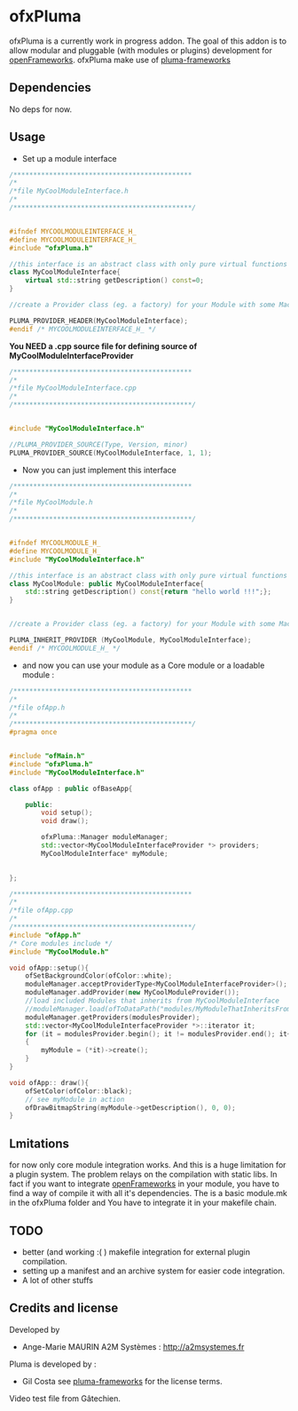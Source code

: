 ofxPluma
========

ofxPluma is a currently work in progress addon. The goal of this addon is to allow modular and pluggable (with modules or plugins) development for [openFrameworks](http://openframeworks.cc/). ofxPluma make use of [pluma-frameworks](http://pluma-framework.sourceforge.net/)

## Dependencies

No deps for now.

## Usage

- Set up a module interface

```c++
/*********************************************
/*
/*file MyCoolModuleInterface.h
/*
/*********************************************/


#ifndef MYCOOLMODULEINTERFACE_H_
#define MYCOOLMODULEINTERFACE_H_
#include "ofxPluma.h"

//this interface is an abstract class with only pure virtual functions
class MyCoolModuleInterface{
    virtual std::string getDescription() const=0;
}

//create a Provider class (eg. a factory) for your Module with some Macro define in Pluma

PLUMA_PROVIDER_HEADER(MyCoolModuleInterface);
#endif /* MYCOOLMODULEINTERFACE_H_ */

```
**You NEED a .cpp source file for defining source of MyCoolModuleInterfaceProvider**

```c++
/*********************************************
/*
/*file MyCoolModuleInterface.cpp
/*
/*********************************************/


#include "MyCoolModuleInterface.h"

//PLUMA_PROVIDER_SOURCE(Type, Version, minor)
PLUMA_PROVIDER_SOURCE(MyCoolModuleInterface, 1, 1);

```

- Now you can just implement this interface

```c++
/*********************************************
/*
/*file MyCoolModule.h 
/*
/*********************************************/


#ifndef MYCOOLMODULE_H_
#define MYCOOLMODULE_H_
#include "MyCoolModuleInterface.h"

//this interface is an abstract class with only pure virtual functions
class MyCoolModule: public MyCoolModuleInterface{
    std::string getDescription() const{return "hello world !!!";};
}


//create a Provider class (eg. a factory) for your Module with some Macro define in Pluma

PLUMA_INHERIT_PROVIDER (MyCoolModule, MyCoolModuleInterface);
#endif /* MYCOOLMODULE_H_ */
```
- and now you can use your module as a Core module or a loadable module :

```c++
/*********************************************
/*
/*file ofApp.h 
/*
/*********************************************/
#pragma once


#include "ofMain.h"
#include "ofxPluma.h"
#include "MyCoolModuleInterface.h"

class ofApp : public ofBaseApp{

	public:
		void setup();
		void draw();

		ofxPluma::Manager moduleManager;
		std::vector<MyCoolModuleInterfaceProvider *> providers;
		MyCoolModuleInterface* myModule;

		
};

```
```c++
/*********************************************
/*
/*file ofApp.cpp 
/*
/*********************************************/
#include "ofApp.h"
/* Core modules include */
#include "MyCoolModule.h"

void ofApp::setup(){
    ofSetBackgroundColor(ofColor::white);
    moduleManager.acceptProviderType<MyCoolModuleInterfaceProvider>();
    moduleManager.addProvider(new MyCoolModuleProvider());
    //load included Modules that inherits from MyCoolModuleInterface
    //moduleManager.load(ofToDataPath("modules/MyModuleThatInheritsFromMyCoolModuleInterface"));
    moduleManager.getProviders(modulesProvider);
    std::vector<MyCoolModuleInterfaceProvider *>::iterator it;
    for (it = modulesProvider.begin(); it != modulesProvider.end(); it++)
    {
        myModule = (*it)->create();
    }
}

void ofApp:: draw(){
    ofSetColor(ofColor::black);
    // see myModule in action
    ofDrawBitmapString(myModule->getDescription(), 0, 0);
}

```



## Lmitations

for now only core module integration works. And this is a huge limitation for a plugin system. The problem relays on the compilation with static libs. In fact if you want to integrate [openFrameworks](http://openframeworks.cc/) in your module, you have to find a way of compile it with all it's dependencies.
The is a basic module.mk in the ofxPluma folder and You have to integrate it in your makefile chain.

## TODO

- better (and working :( ) makefile integration for external plugin compilation.
- setting up a manifest and an archive system for easier code integration.
- A lot of other stuffs 

## Credits and license

Developed by
- Ange-Marie MAURIN A2M Systèmes : http://a2msystemes.fr

Pluma is developed by : 
- Gil Costa 
see [pluma-frameworks](http://pluma-framework.sourceforge.net/) for the license terms.

Video test file from Gâtechien.


